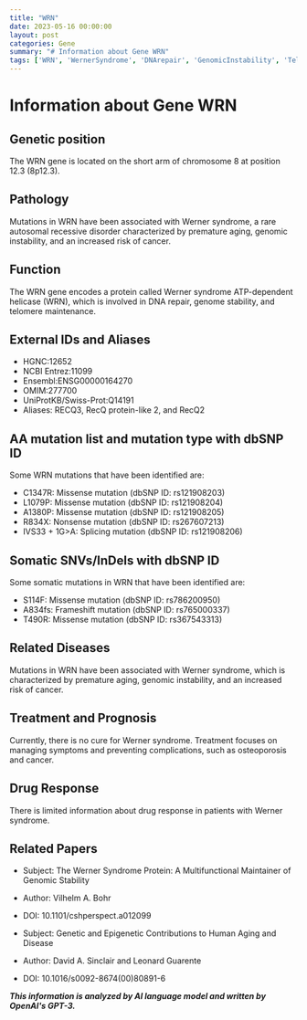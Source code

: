 ```yaml
---
title: "WRN"
date: 2023-05-16 00:00:00
layout: post
categories: Gene
summary: "# Information about Gene WRN"
tags: ['WRN', 'WernerSyndrome', 'DNArepair', 'GenomicInstability', 'TelomereMaintenance', 'Mutations', 'Treatment', 'GeneticPosition']
---
```


# Information about Gene WRN

## Genetic position
The WRN gene is located on the short arm of chromosome 8 at position 12.3 (8p12.3).

## Pathology
Mutations in WRN have been associated with Werner syndrome, a rare autosomal recessive disorder characterized by premature aging, genomic instability, and an increased risk of cancer.

## Function
The WRN gene encodes a protein called Werner syndrome ATP-dependent helicase (WRN), which is involved in DNA repair, genome stability, and telomere maintenance.

## External IDs and Aliases
- HGNC:12652
- NCBI Entrez:11099
- Ensembl:ENSG00000164270
- OMIM:277700
- UniProtKB/Swiss-Prot:Q14191
- Aliases: RECQ3, RecQ protein-like 2, and RecQ2

## AA mutation list and mutation type with dbSNP ID
Some WRN mutations that have been identified are:
- C1347R: Missense mutation (dbSNP ID: rs121908203)
- L1079P: Missense mutation (dbSNP ID: rs121908204)
- A1380P: Missense mutation (dbSNP ID: rs121908205)
- R834X: Nonsense mutation (dbSNP ID: rs267607213)
- IVS33 + 1G>A: Splicing mutation (dbSNP ID: rs121908206)

## Somatic SNVs/InDels with dbSNP ID
Some somatic mutations in WRN that have been identified are:
- S114F: Missense mutation (dbSNP ID: rs786200950)
- A834fs: Frameshift mutation (dbSNP ID: rs765000337)
- T490R: Missense mutation (dbSNP ID: rs367543313)

## Related Diseases
Mutations in WRN have been associated with Werner syndrome, which is characterized by premature aging, genomic instability, and an increased risk of cancer.

## Treatment and Prognosis
Currently, there is no cure for Werner syndrome. Treatment focuses on managing symptoms and preventing complications, such as osteoporosis and cancer.

## Drug Response
There is limited information about drug response in patients with Werner syndrome.

## Related Papers
- Subject: The Werner Syndrome Protein: A Multifunctional Maintainer of Genomic Stability
- Author: Vilhelm A. Bohr
- DOI: 10.1101/cshperspect.a012099

- Subject: Genetic and Epigenetic Contributions to Human Aging and Disease
- Author: David A. Sinclair and Leonard Guarente
- DOI: 10.1016/s0092-8674(00)80891-6

**_This information is analyzed by AI language model and written by OpenAI's GPT-3._**